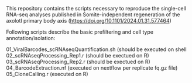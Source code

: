 This repository contains the scripts necessary to reproduce the single-cell RNA-seq analyses published in Somite-independent regeneration of the axolotl primary body axis (https://doi.org/10.1101/2024.01.31.577464)

Following scripts describe the basic prefiltering and cell type annotation/isolation:

01_ViralBarcodes_scRNAseqQuantification.sh (should be executed on shell
02_scRNAseqProcessing_Rep1.r (should be exectued on R)
03_scRNAseqProcessing_Rep2.r (should be exectued on R)
04_BarcodeExtraction.nf (executed on nextflow per replicate fq.gz file)
05_CloneCalling.r (executed on R)
